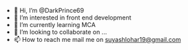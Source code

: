 - 👋 Hi, I’m @DarkPrince69
- 👀 I’m interested in front end development
- 🌱 I’m currently learning MCA
- 💞️ I’m looking to collaborate on ...
- 📫 How to reach me mail me on suyashlohar19@gmail.com

<!---
DarkPrince69/DarkPrince69 is a ✨ special ✨ repository because its `README.md` (this file) appears on your GitHub profile.
You can click the Preview link to take a look at your changes.
--->
